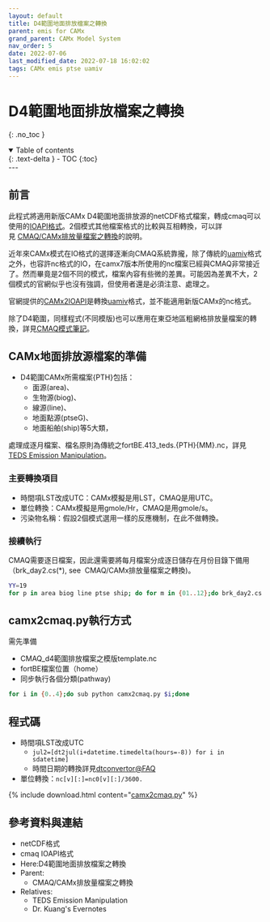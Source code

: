 ```yaml
---
layout: default
title: D4範圍地面排放檔案之轉換
parent: emis for CAMx
grand_parent: CAMx Model System
nav_order: 5
date: 2022-07-06
last_modified_date: 2022-07-18 16:02:02
tags: CAMx emis ptse uamiv
---
```


# D4範圍地面排放檔案之轉換

{: .no_toc }

<details open markdown="block">
  <summary>
    Table of contents
  </summary>
  {: .text-delta }
- TOC
{:toc}
</details>
---

## 前言

此程式將適用新版CAMx D4範圍地面排放源的netCDF格式檔案，轉成cmaq可以使用的[IOAPI格式][ioapi]。2個模式其他檔案格式的比較與互相轉換，可以詳見 [CMAQ/CAMx排放量檔案之轉換](https://sinotec2.github.io/FAQ/2022/07/04/CAMx2IOapi.html)的說明。

近年來CAMx模式在IO格式的選擇逐漸向CMAQ系統靠攏，除了傳統的[uamiv][uamiv]格式之外，也容許nc格式的IO，在camx7版本所使用的nc檔案已經與CMAQ非常接近了。然而畢竟是2個不同的模式，檔案內容有些微的差異。可能因為差異不大，2個模式的官網似乎也沒有強調，但使用者還是必須注意、處理之。

官網提供的[CAMx2IOAPI][camx2ioapi]是轉換[uamiv][uamiv]格式，並不能適用新版CAMx的nc格式。

除了D4範圍，同樣程式(不同模版)也可以應用在東亞地區粗網格排放量檔案的轉換，詳見[CMAQ模式筆記][camx2cmaq@faq]。

## CAMx地面排放源檔案的準備

- D4範圍CAMx所需檔案{PTH}包括：
  - 面源(area)、
  - 生物源(biog)、
  - 線源(line)、
  - 地面點源(ptseG)、
  - 地面船舶(ship)等5大類，

處理成逐月檔案、檔名原則為傳統之fortBE.413_teds.{PTH}{MM}.nc，詳見[TEDS Emission Manipulation](https://sinotec2.github.io/Focus-on-Air-Quality/EmisProc/)。

### 主要轉換項目

- 時間項LST改成UTC：CAMx模擬是用LST，CMAQ是用UTC。
- 單位轉換：CAMx模擬是用gmole/Hr，CMAQ是用gmole/s。
- 污染物名稱：假設2個模式選用一樣的反應機制，在此不做轉換。

### 接續執行

CMAQ需要逐日檔案，因此還需要將每月檔案分成逐日儲存在月份目錄下備用（brk_day2.cs(*), see  CMAQ/CAMx排放量檔案之轉換)。

```bash
YY=19
for p in area biog line ptse ship; do for m in {01..12};do brk_day2.cs ${p}_TWN_3X3.${YY}${m}.nc;done;done
```

## camx2cmaq.py執行方式

需先準備

- CMAQ_d4範圍排放檔案之模版template.nc
- fortBE檔案位置（home）
- 同步執行各個分類(pathway)

```bash
for i in {0..4};do sub python camx2cmaq.py $i;done
```

## 程式碼

- 時間項LST改成UTC
  - `jul2=[dt2jul(i+datetime.timedelta(hours=-8)) for i in sdatetime]`
  - 時間日期的轉換詳見[dtconvertor@FAQ][dtconvertor]
- 單位轉換：`nc[v][:]=nc0[v][:]/3600.`

{% include download.html content="[camx2cmaq.py](https://github.com/sinotec2/cmaq_relatives/blob/master/emis/camx2cmaq.py)" %}

## 參考資料與連結

- netCDF格式
- cmaq IOAPI格式
- Here:D4範圍地面排放檔案之轉換
- Parent:
  - CMAQ/CAMx排放量檔案之轉換
- Relatives:
  - TEDS Emission Manipulation
  - <home>Dr. Kuang's Evernotes

[ioapi]: <https://sinotec2.github.io/Focus-on-Air-Quality/utilities/netCDF/ioapi/> "I/O API(Input/Output Applications Programming Interface)是美國環保署發展Models-3/EDSS時順帶產生的程式庫(cmascenter, I/O API concept)，用來快速存取NetCDF格式檔案，尤其對Fortran等高階語言而言，是非常必須之簡化程序。"
[camx2ioapi]: <https://camx-wp.azurewebsites.net/getmedia/camx2ioapi.8apr16_1.tgz> "CAMx2IOAPI converts CAMx input emission files and output average concentration and deposition files in Fortran binary format to netCDF formats following the Models3/IO-API convention. "
[uamiv]: <https://github.com/sinotec2/camxruns/wiki/CAMx(UAM)的檔案格式> "CAMx所有二進制 I / O文件的格式，乃是遵循早期UAM(城市空氣流域模型EPA，1990年）建立的慣例。 該二進制文件包含4筆不隨時間改變的表頭記錄，其後則為時間序列的數據記錄。詳見CAMx(UAM)的檔案格式"
[dtconvertor]: <https://sinotec2.github.io/Focus-on-Air-Quality/utilities/DateTime/dtconvertor/> "FAQ -> Utilities -> Dates and Times -> Datetime轉Julian day 及 Julian day轉Datetime"
[camx2cmaq@faq]: <https://sinotec2.github.io/Focus-on-Air-Quality/GridModels/EMIS/camx2cmaq/> "FAQ -> CMAQ模式 -> 地面排放檔案-> 地面排放檔案之轉換"